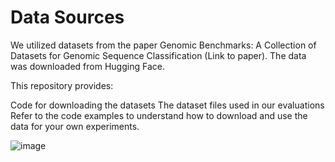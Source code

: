 # Data Sources

We utilized datasets from the paper Genomic Benchmarks: A Collection of Datasets for Genomic Sequence Classification (Link to paper). The data was downloaded from Hugging Face.

This repository provides:

Code for downloading the datasets
The dataset files used in our evaluations
Refer to the code examples to understand how to download and use the data for your own experiments.


![image](https://github.com/user-attachments/assets/fd43e189-2fcf-4b03-b173-22c1c615d460)
